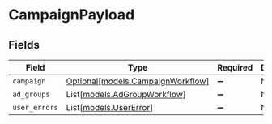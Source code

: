 # CampaignPayload


## Fields

| Field                                                              | Type                                                               | Required                                                           | Description                                                        |
| ------------------------------------------------------------------ | ------------------------------------------------------------------ | ------------------------------------------------------------------ | ------------------------------------------------------------------ |
| `campaign`                                                         | [Optional[models.CampaignWorkflow]](../models/campaignworkflow.md) | :heavy_minus_sign:                                                 | N/A                                                                |
| `ad_groups`                                                        | List[[models.AdGroupWorkflow](../models/adgroupworkflow.md)]       | :heavy_minus_sign:                                                 | N/A                                                                |
| `user_errors`                                                      | List[[models.UserError](../models/usererror.md)]                   | :heavy_minus_sign:                                                 | N/A                                                                |
